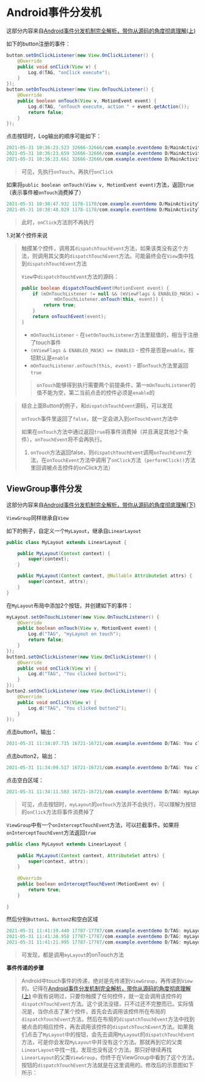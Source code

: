 # Android事件分发机

这部分内容来自[Android事件分发机制完全解析，带你从源码的角度彻底理解(上)](https://blog.csdn.net/guolin_blog/article/details/9097463)

如下的button注册的事件：

```java
button.setOnClickListener(new View.OnClickListener() {
    @Override
    public void onClick(View v) {
        Log.d(TAG, "onClick execute");
    }
});
button.setOnTouchListener(new View.OnTouchListener() {
    @Override
    public boolean onTouch(View v, MotionEvent event) {
        Log.d(TAG, "onTouch execute, action " + event.getAction());
        return false;
    }
});
```

点击按钮时，Log输出的顺序可能如下：

```java
2021-05-31 10:36:23.523 32666-32666/com.example.eventdemo D/MainActivityTag: onTouch execute, action 0
2021-05-31 10:36:23.659 32666-32666/com.example.eventdemo D/MainActivityTag: onTouch execute, action 1
2021-05-31 10:36:23.661 32666-32666/com.example.eventdemo D/MainActivityTag: onClick execute
```

> 可见，先执行`onTouch`，再执行`onClick`



如果将`public boolean onTouch(View v, MotionEvent event)`方法，返回`true`（表示事件被`onTouch`消费掉了）

```java
2021-05-31 10:38:47.932 1178-1178/com.example.eventdemo D/MainActivityTag: onTouch execute, action 0
2021-05-31 10:38:48.029 1178-1178/com.example.eventdemo D/MainActivityTag: onTouch execute, action 1
```

> 此时，`onClick`方法则不再执行





1.对某个控件来说

> 触摸某个控件，调用其`dispatchTouchEvent`方法，如果该类没有这个方法，则调用其父类的`dispatchTouchEvent`方法。可能最终会在`View`类中找到`dispatchTouchEvent`方法
>
> `View`中`dispatchTouchEvent`方法的源码：
>
> ```java
> public boolean dispatchTouchEvent(MotionEvent event) {
>     if (mOnTouchListener != null && (mViewFlags & ENABLED_MASK) == ENABLED &&
>             mOnTouchListener.onTouch(this, event)) {
>         return true;
>     }
>     return onTouchEvent(event);
> }
> ```
>
> + `mOnTouchListener` - 在`setOnTouchListener`方法里赋值的，相当于注册了touch事件
> + `(mViewFlags & ENABLED_MASK) == ENABLED` - 控件是否是`enable`，按钮默认是`enable`
> + `mOnTouchListener.onTouch(this, event)`  - 即`onTouch`方法里返回`true`
>
> > `onTouch`能够得到执行需要两个前提条件，第一`mOnTouchListener`的值不能为空，第二当前点击的控件必须是`enable`的



> 结合上面Button的例子，和`dispatchTouchEvent`源码，可以发现
>
> `onTouch`事件里返回了`false`，就一定会进入到`onTouchEvent`方法中
>
> 如果在`onTouch`方法中通过返回`true`将事件消费掉（并且满足其他2个条件），`onTouchEvent`将不会再执行。
>
> 1. `onTouch`方法返回false，则`dispatchTouchEvent`调用`onTouchEvent`方法，在`onTouchEvent`方法中调用了`onClick`方法（`performClick()`方法里回调被点击控件的onClick方法）



## ViewGroup事件分发

这部分内容来自[Android事件分发机制完全解析，带你从源码的角度彻底理解(下)](https://blog.csdn.net/guolin_blog/article/details/8744400)

`ViewGroup`同样继承自`View`

如下的例子，自定义一个`MyLayout`，继承自`LinearLayout`

```java
public class MyLayout extends LinearLayout {

    public MyLayout(Context context) {
        super(context);
    }

    public MyLayout(Context context, @Nullable AttributeSet attrs) {
        super(context, attrs);
    }
}
```

在`MyLayout`布局中添加2个按钮，并创建如下的事件：

```java
myLayout.setOnTouchListener(new View.OnTouchListener() {
    @Override
    public boolean onTouch(View v, MotionEvent event) {
        Log.d("TAG", "myLayout on touch");
        return false;
    }
});
button1.setOnClickListener(new View.OnClickListener() {
    @Override
    public void onClick(View v) {
        Log.d("TAG", "You clicked button1");
    }
});
button2.setOnClickListener(new View.OnClickListener() {
    @Override
    public void onClick(View v) {
        Log.d("TAG", "You clicked button2");
    }
});
```

点击button1，输出：

```java
2021-05-31 11:34:07.715 16721-16721/com.example.eventdemo D/TAG: You clicked button1
```

点击button2，输出：

```java
2021-05-31 11:34:09.517 16721-16721/com.example.eventdemo D/TAG: You clicked button2
```

点击空白区域：

```java
2021-05-31 11:34:11.583 16721-16721/com.example.eventdemo D/TAG: myLayout on touch
```



> 可见，点击按钮时，`myLayout`的`onTouch`方法并不会执行，可以理解为按钮的`onClick`方法将事件消费掉了



`ViewGroup`中有一个`onInterceptTouchEvent`方法，可以拦截事件。如果将`onInterceptTouchEvent`方法返回`true`

```java
public class MyLayout extends LinearLayout {
 
	public MyLayout(Context context, AttributeSet attrs) {
		super(context, attrs);
	}
	
	@Override
	public boolean onInterceptTouchEvent(MotionEvent ev) {
		return true;
	}
	
}
```

然后分别`Button1`、`Button2`和空白区域

```java
2021-05-31 11:41:19.440 17787-17787/com.example.eventdemo D/TAG: myLayout on touch
2021-05-31 11:41:20.958 17787-17787/com.example.eventdemo D/TAG: myLayout on touch
2021-05-31 11:41:21.995 17787-17787/com.example.eventdemo D/TAG: myLayout on touch
```

> 可发现，都是调用`myLayout`的onTouch方法



**事件传递的步骤**

> Android中touch事件的传递，绝对是先传递到`ViewGroup`，再传递到`View`的。记得在[Android事件分发机制完全解析，带你从源码的角度彻底理解(上)](http://blog.csdn.net/sinyu890807/article/details/9097463) 中我有说明过，只要你触摸了任何控件，就一定会调用该控件的`dispatchTouchEvent`方法。这个说法没错，只不过还不完整而已。实际情况是，当你点击了某个控件，首先会去调用该控件所在布局的`dispatchTouchEvent`方法，然后在布局的`dispatchTouchEvent`方法中找到被点击的相应控件，再去调用该控件的`dispatchTouchEvent`方法。如果我们点击了`MyLayout`中的按钮，会先去调用`MyLayout`的`dispatchTouchEvent`方法，可是你会发现`MyLayout`中并没有这个方法。那就再到它的父类`LinearLayout`中找一找，发现也没有这个方法。那只好继续再找`LinearLayout`的父类`ViewGroup`，你终于在ViewGroup中看到了这个方法，按钮的`dispatchTouchEvent`方法就是在这里调用的。修改后的示意图如下所示：
> 

































